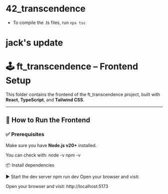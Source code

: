 # 42_transcendence

- To compile the .ts files, run `npx tsc`


# jack's update

# 🕹️ ft_transcendence – Frontend Setup

This folder contains the frontend of the ft_transcendence project, built with **React**, **TypeScript**, and **Tailwind CSS**.

---

## 🚀 How to Run the Frontend

### ✅ Prerequisites
Make sure you have **Node.js v20+** installed.

You can check with:
node -v
npm -v

📦 Install dependencies

▶️ Start the dev server
npm run dev
Open your browser and visit:

Open your browser and visit:
http://localhost:5173